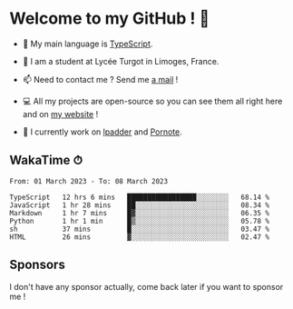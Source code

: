 # Welcome to my GitHub ! 🌃

- 🔭 My main language is [TypeScript](https://www.typescriptlang.org/).

- 🌱 I am a student at Lycée Turgot in Limoges, France.

- 📫 Need to contact me ? Send me <a href="mailto:mikkel@milescode.dev">a mail</a> !

- 💻 All my projects are open-source so you can see them all right here and on <a href="https://www.vexcited.ml">my website</a> !

- 👀 I currently work on [lpadder](https://github.com/Vexcited/lpadder) and [Pornote](https://github.com/Vexcited/Pornote).

## WakaTime ⏱

<!--START_SECTION:waka-->

```text
From: 01 March 2023 - To: 08 March 2023

TypeScript   12 hrs 6 mins   █████████████████░░░░░░░░   68.14 %
JavaScript   1 hr 28 mins    ██░░░░░░░░░░░░░░░░░░░░░░░   08.34 %
Markdown     1 hr 7 mins     █▓░░░░░░░░░░░░░░░░░░░░░░░   06.35 %
Python       1 hr 1 min      █▒░░░░░░░░░░░░░░░░░░░░░░░   05.78 %
sh           37 mins         █░░░░░░░░░░░░░░░░░░░░░░░░   03.47 %
HTML         26 mins         ▓░░░░░░░░░░░░░░░░░░░░░░░░   02.47 %
```

<!--END_SECTION:waka-->

## Sponsors

I don't have any sponsor actually, come back later if you want to sponsor me !
